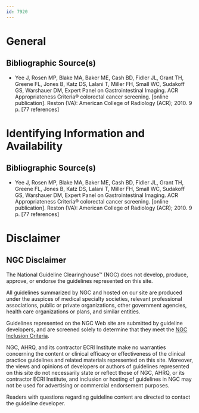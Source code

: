 ```yaml
---
id: 7920
---
```


# General

## Bibliographic Source(s)

- Yee J, Rosen MP, Blake MA, Baker ME, Cash BD, Fidler JL, Grant TH, Greene FL, Jones B, Katz DS, Lalani T, Miller FH, Small WC, Sudakoff GS, Warshauer DM, Expert Panel on Gastrointestinal Imaging. ACR Appropriateness Criteria® colorectal cancer screening. [online publication]. Reston (VA): American College of Radiology (ACR); 2010. 9 p. [77 references]

# Identifying Information and Availability

## Bibliographic Source(s)

- Yee J, Rosen MP, Blake MA, Baker ME, Cash BD, Fidler JL, Grant TH, Greene FL, Jones B, Katz DS, Lalani T, Miller FH, Small WC, Sudakoff GS, Warshauer DM, Expert Panel on Gastrointestinal Imaging. ACR Appropriateness Criteria® colorectal cancer screening. [online publication]. Reston (VA): American College of Radiology (ACR); 2010. 9 p. [77 references]

# Disclaimer

## NGC Disclaimer

The National Guideline Clearinghouse™ (NGC) does not develop, produce, approve, or endorse the guidelines represented on this site.

All guidelines summarized by NGC and hosted on our site are produced under the auspices of medical specialty societies, relevant professional associations, public or private organizations, other government agencies, health care organizations or plans, and similar entities.

Guidelines represented on the NGC Web site are submitted by guideline developers, and are screened solely to determine that they meet the [NGC Inclusion Criteria](/help-and-about/summaries/inclusion-criteria).

NGC, AHRQ, and its contractor ECRI Institute make no warranties concerning the content or clinical efficacy or effectiveness of the clinical practice guidelines and related materials represented on this site. Moreover, the views and opinions of developers or authors of guidelines represented on this site do not necessarily state or reflect those of NGC, AHRQ, or its contractor ECRI Institute, and inclusion or hosting of guidelines in NGC may not be used for advertising or commercial endorsement purposes.

Readers with questions regarding guideline content are directed to contact the guideline developer.


